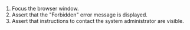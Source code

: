 1. Focus the browser window.
2. Assert that the "Forbidden" error message is displayed.
3. Assert that instructions to contact the system administrator are visible.